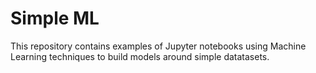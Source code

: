 # Simple ML

This repository contains examples of Jupyter notebooks using Machine Learning techniques to build models around simple datatasets.